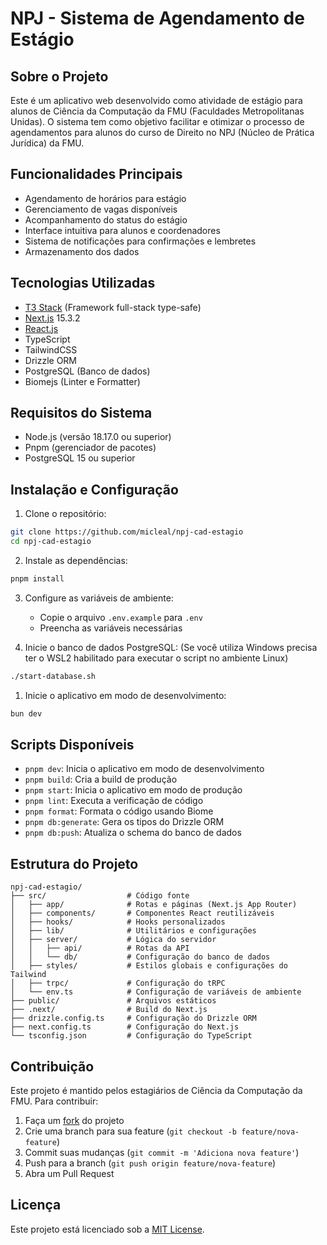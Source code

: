 # NPJ - Sistema de Agendamento de Estágio

## Sobre o Projeto

Este é um aplicativo web desenvolvido como atividade de estágio para alunos de Ciência da Computação da FMU (Faculdades Metropolitanas Unidas). O sistema tem como objetivo facilitar e otimizar o processo de agendamentos para alunos do curso de Direito no NPJ (Núcleo de Prática Jurídica) da FMU.

## Funcionalidades Principais

- Agendamento de horários para estágio
- Gerenciamento de vagas disponíveis
- Acompanhamento do status do estágio
- Interface intuitiva para alunos e coordenadores
- Sistema de notificações para confirmações e lembretes
- Armazenamento dos dados

## Tecnologias Utilizadas

- [T3 Stack](https://create.t3.gg/) (Framework full-stack type-safe)
- [Next.js](https://nextjs.org/) 15.3.2
- [React.js](https://react.dev)
- TypeScript
- TailwindCSS
- Drizzle ORM
- PostgreSQL (Banco de dados)
- Biomejs (Linter e Formatter)

## Requisitos do Sistema

- Node.js (versão 18.17.0 ou superior)
- Pnpm (gerenciador de pacotes)
- PostgreSQL 15 ou superior

## Instalação e Configuração

1. Clone o repositório:

```bash
git clone https://github.com/micleal/npj-cad-estagio
cd npj-cad-estagio
```

2. Instale as dependências:

```bash
pnpm install
```

3. Configure as variáveis de ambiente:
   - Copie o arquivo `.env.example` para `.env`
   - Preencha as variáveis necessárias

4. Inicie o banco de dados PostgreSQL: 
(Se você utiliza Windows precisa ter o WSL2 habilitado para executar o script no ambiente Linux)

```bash
./start-database.sh
```

1. Inicie o aplicativo em modo de desenvolvimento:

```bash
bun dev
```

## Scripts Disponíveis

- `pnpm dev`: Inicia o aplicativo em modo de desenvolvimento
- `pnpm build`: Cria a build de produção
- `pnpm start`: Inicia o aplicativo em modo de produção
- `pnpm lint`: Executa a verificação de código
- `pnpm format`: Formata o código usando Biome
- `pnpm db:generate`: Gera os tipos do Drizzle ORM
- `pnpm db:push`: Atualiza o schema do banco de dados

## Estrutura do Projeto

```
npj-cad-estagio/
├── src/                  # Código fonte
│   ├── app/              # Rotas e páginas (Next.js App Router)
│   ├── components/       # Componentes React reutilizáveis
│   ├── hooks/            # Hooks personalizados
│   ├── lib/              # Utilitários e configurações
│   ├── server/           # Lógica do servidor
│   │   ├── api/          # Rotas da API
│   │   └── db/           # Configuração do banco de dados
│   ├── styles/           # Estilos globais e configurações do Tailwind
│   ├── trpc/             # Configuração do tRPC
│   └── env.ts            # Configuração de variáveis de ambiente
├── public/               # Arquivos estáticos
├── .next/                # Build do Next.js
├── drizzle.config.ts     # Configuração do Drizzle ORM
├── next.config.ts        # Configuração do Next.js
└── tsconfig.json         # Configuração do TypeScript
```

## Contribuição

Este projeto é mantido pelos estagiários de Ciência da Computação da FMU. Para contribuir:

1. Faça um [fork](https://github.com/micleal/npj-cad-estagio/fork) do projeto
2. Crie uma branch para sua feature (`git checkout -b feature/nova-feature`)
3. Commit suas mudanças (`git commit -m 'Adiciona nova feature'`)
4. Push para a branch (`git push origin feature/nova-feature`)
5. Abra um Pull Request

## Licença

Este projeto está licenciado sob a [MIT License](LICENSE).
